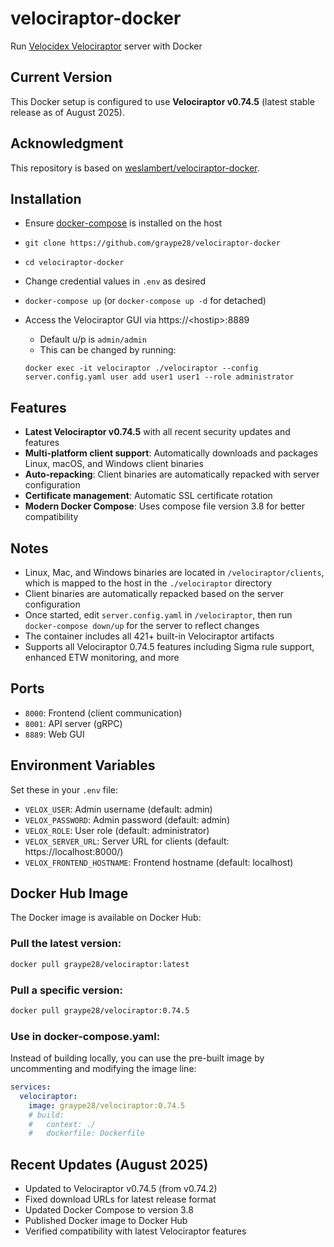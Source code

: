 # velociraptor-docker
Run [Velocidex Velociraptor](https://github.com/Velocidex/velociraptor) server with Docker

## Current Version
This Docker setup is configured to use **Velociraptor v0.74.5** (latest stable release as of August 2025).

## Acknowledgment
This repository is based on [weslambert/velociraptor-docker](https://github.com/weslambert/velociraptor-docker).

## Installation

- Ensure [docker-compose](https://docs.docker.com/compose/install/) is installed on the host
- `git clone https://github.com/graype28/velociraptor-docker`
- `cd velociraptor-docker`
- Change credential values in `.env` as desired
- `docker-compose up` (or `docker-compose up -d` for detached)
- Access the Velociraptor GUI via https://\<hostip\>:8889 
  - Default u/p is `admin/admin`
  - This can be changed by running: 
  
  `docker exec -it velociraptor ./velociraptor --config server.config.yaml user add user1 user1 --role administrator`

## Features

- **Latest Velociraptor v0.74.5** with all recent security updates and features
- **Multi-platform client support**: Automatically downloads and packages Linux, macOS, and Windows client binaries
- **Auto-repacking**: Client binaries are automatically repacked with server configuration
- **Certificate management**: Automatic SSL certificate rotation
- **Modern Docker Compose**: Uses compose file version 3.8 for better compatibility

## Notes

- Linux, Mac, and Windows binaries are located in `/velociraptor/clients`, which is mapped to the host in the `./velociraptor` directory
- Client binaries are automatically repacked based on the server configuration
- Once started, edit `server.config.yaml` in `/velociraptor`, then run `docker-compose down/up` for the server to reflect changes
- The container includes all 421+ built-in Velociraptor artifacts
- Supports all Velociraptor 0.74.5 features including Sigma rule support, enhanced ETW monitoring, and more

## Ports

- `8000`: Frontend (client communication)
- `8001`: API server (gRPC)
- `8889`: Web GUI

## Environment Variables

Set these in your `.env` file:

- `VELOX_USER`: Admin username (default: admin)
- `VELOX_PASSWORD`: Admin password (default: admin)
- `VELOX_ROLE`: User role (default: administrator)
- `VELOX_SERVER_URL`: Server URL for clients (default: https://localhost:8000/)
- `VELOX_FRONTEND_HOSTNAME`: Frontend hostname (default: localhost)

## Docker Hub Image

The Docker image is available on Docker Hub:

### Pull the latest version:
```bash
docker pull graype28/velociraptor:latest
```

### Pull a specific version:
```bash
docker pull graype28/velociraptor:0.74.5
```

### Use in docker-compose.yaml:
Instead of building locally, you can use the pre-built image by uncommenting and modifying the image line:
```yaml
services:
  velociraptor:
    image: graype28/velociraptor:0.74.5
    # build:
    #   context: ./
    #   dockerfile: Dockerfile
```

## Recent Updates (August 2025)

- Updated to Velociraptor v0.74.5 (from v0.74.2)
- Fixed download URLs for latest release format
- Updated Docker Compose to version 3.8
- Published Docker image to Docker Hub
- Verified compatibility with latest Velociraptor features
